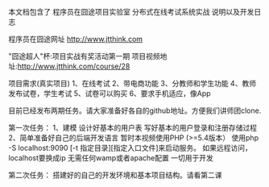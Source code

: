 本文档包含了 程序员在囧途项目实验室 分布式在线考试系统实战 说明以及开发日志

程序员在囧途网址 http://www.jtthink.com

"囧途超人"杯:项目实战有奖活动第一期
项目视频地址:http://www.jtthink.com/course/28

项目需求(真实项目)
1、在线考试
2、带电商功能
3、分教师和学生功能
4、教师发布试卷，学生考试
5、试卷可以购买
6、要求手机适应，像App

目前已经发布两期任务。请大家准备好各自的github地址。方便我们讲师团clone.

第一次任务：
1、建模
	设计好基本的用户表
	写好基本的用户登录和注册存储过程
2、简单准备好自己的后端开发语言
	暂时本视频使用PHP (>=5.4版本）
	使用php -S localhost:9090 [-t 指定目录][指定入口文件]来启动服务。
	如果远程访问，localhost要换成ip
	无需任何wamp或者apache配置
	一切用于开发

第二次任务：
搭建好的自己的开发环境和基本项目结构。请看第二课